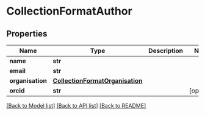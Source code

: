 # CollectionFormatAuthor


## Properties
Name | Type | Description | Notes
------------ | ------------- | ------------- | -------------
**name** | **str** |  | 
**email** | **str** |  | 
**organisation** | [**CollectionFormatOrganisation**](CollectionFormatOrganisation.md) |  | 
**orcid** | **str** |  | [optional] 

[[Back to Model list]](../README.md#documentation-for-models) [[Back to API list]](../README.md#documentation-for-api-endpoints) [[Back to README]](../README.md)


